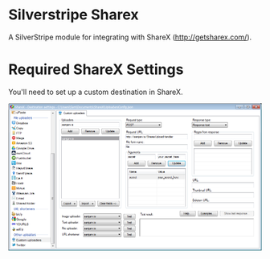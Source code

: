 Silverstripe Sharex
===================

A SilverStripe module for integrating with ShareX (http://getsharex.com/).


Required ShareX Settings
========================

You'll need to set up a custom destination in ShareX.

![ShareX Settings](/docs/sharex-settings.png)
